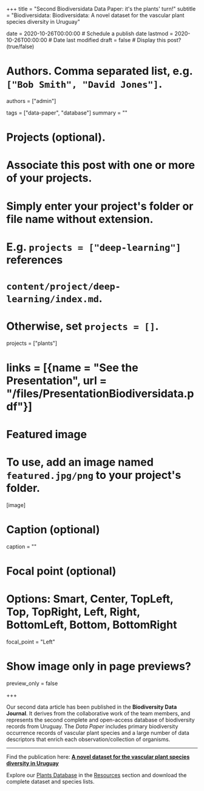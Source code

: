 +++
title = "Second Biodiversidata Data Paper: it's the plants' turn!"
subtitle = "Biodiversidata: Biodiversidata: A novel dataset for the vascular plant species diversity in Uruguay"

date = 2020-10-26T00:00:00  # Schedule a publish date
lastmod = 2020-10-26T00:00:00  # Date last modified
draft = false  # Display this post? (true/false)

# Authors. Comma separated list, e.g. `["Bob Smith", "David Jones"]`.
authors = ["admin"]

tags = ["data-paper", "database"]
summary = ""

# Projects (optional).
#   Associate this post with one or more of your projects.
#   Simply enter your project's folder or file name without extension.
#   E.g. `projects = ["deep-learning"]` references 
#   `content/project/deep-learning/index.md`.
#   Otherwise, set `projects = []`.
projects = ["plants"]

# links = [{name = "See the Presentation", url = "/files/PresentationBiodiversidata.pdf"}]

# Featured image
# To use, add an image named `featured.jpg/png` to your project's folder. 
[image]
  # Caption (optional)
  caption = ""

  # Focal point (optional)
  # Options: Smart, Center, TopLeft, Top, TopRight, Left, Right, BottomLeft, Bottom, BottomRight
  focal_point = "Left"

  # Show image only in page previews?
  preview_only = false

+++

Our second data article has been published in the **Biodiversity Data Journal**. It derives from the collaborative work of the team members, and represents the second complete and open-access database of biodiversity records from Uruguay. The *Data Paper* includes primary biodiversity occurrence records of vascular plant species and a large number of data descriptors that enrich each observation/collection of organisms.


***

Find the publication here: [**A novel dataset for the vascular plant species diversity in Uruguay**](https://doi.org/10.3897/BDJ.8.e56850)  

Explore our [Plants Database](https://biodiversidata.org/es/project/plants/) in the [Resources](https://biodiversidata.org/es/#projects) section and download the complete dataset and species lists.  

